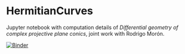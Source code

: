 # HermitianCurves

Jupyter notebook with computation details of *Differential geometry of complex projective plane conics*, joint work with Rodrigo Morón.

[![Binder](https://mybinder.org/badge_logo.svg)](https://mybinder.org/v2/gh/enriqueartal/HermitianCurves/master?filepath=RiemannianConics.ipynb)
